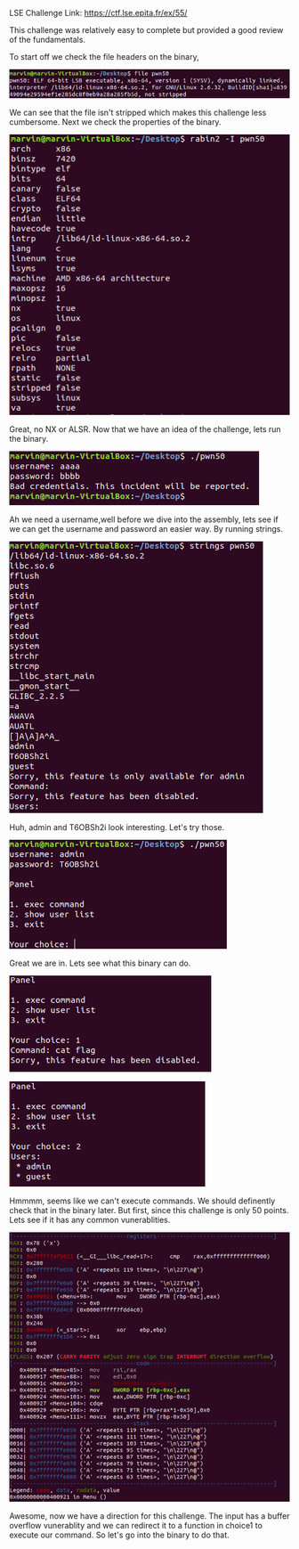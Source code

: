 LSE Challenge Link: https://ctf.lse.epita.fr/ex/55/

This challenge was relatively easy to complete but provided a good review of the fundamentals. 

To start off we check the file headers on the binary,

![header](header.PNG)

We can see that the file isn't stripped which makes this challenge less cumbersome. 
Next we check the properties of the binary. 

![rabin2](rabin2.PNG)

Great, no NX or ALSR. Now that we have an idea of the challenge, lets run the binary.

![password](password.PNG)

Ah we need a username,well before we dive into the assembly, lets see if we can get the username and password
an easier way. By running strings. 

![strings](strings.PNG)

Huh, admin and T6OBSh2i look interesting. Let's try those.

![login](login.PNG)

Great we are in. Lets see what this binary can do.

![choice1](choice1.PNG)

![choice2](choice2.PNG)

Hmmmm, seems like we can't execute commands. We should definently check that in the binary later. 
But first, since this challenge is only 50 points. Lets see if it has any common vunerablities. 

![overflow](overflow.PNG)

Awesome, now we have a direction for this challenge. The input has a buffer overflow vunerablity and we can 
redirect it to a function in choice1 to execute our command. So let's go into the binary to do that. 






